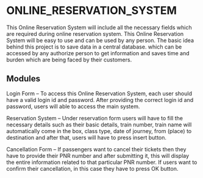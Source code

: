 # ONLINE_RESERVATION_SYSTEM
 This Online Reservation System will include all the necessary fields which are required during online reservation system. This Online Reservation System will be easy to use and can be used by any person. The basic idea behind this project is to save data in a central database.
which can be
accessed by any authorize person to get information and saves time and burden which are being
faced by their customers.

 ## Modules



Login Form – To access this Online Reservation System, each user should have a valid login id and
password. After providing the correct login id and password, users will able to access the main
system.



Reservation System – Under reservation form users will have to fill the necessary details such as
their basic details, train number, train name will automatically come in the box, class type, date of
journey, from (place) to destination and after that, users will have to press insert button.



Cancellation Form – If passengers want to cancel their tickets then they have to provide their
PNR number and after submitting it, this will display the entire information related to that
particular PNR number. If users want to confirm their cancellation, in this case they have to press
OK button.
